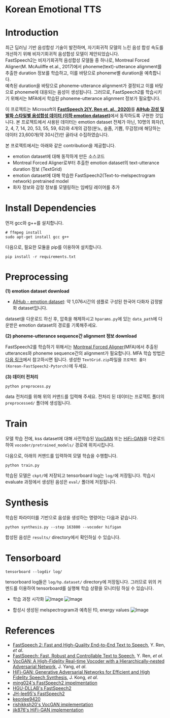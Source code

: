 # Korean Emotional TTS
# Introduction

최근 딥러닝 기반 음성합성 기술이 발전하며, 자기회귀적 모델의 느린 음성 합성 속도를 개선하기 위해 비자기회귀적 음성합성 모델이 제안되었습니다. <br>
FastSpeech2는 비자기회귀적 음성합성 모델들 중 하나로, Montreal Forced Aligner(M. McAuliffe et.al., 2017)에서 phoneme(text)-utterance alignment를 추출한 duration 정보를 학습하고, 이를 바탕으로 phoneme별 duration을 예측합니다.<br>
예측된 duration을 바탕으로 phoneme-utterance alignment가 결정되고 이를 바탕으로 phoneme에 대응되는 음성이 생성됩니다. 그러므로, FastSpeech2를 학습시키기 위해서는 MFA에서 학습된 phoneme-utterance alignment 정보가 필요합니다.

이 프로젝트는 Microsoft의 [**FastSpeech 2(Y. Ren et. al., 2020)**](https://arxiv.org/abs/2006.04558)를 [**AIHub 감성 및 발화 스타일별 음성합성 데이터 (이하 emotion dataset)**](https://www.aihub.or.kr/aihubdata/data/view.do?currMenu=115&topMenu=100&dataSetSn=466)에서 동작하도록 구현한 것입니다.
본 프로젝트에서 사용된 데이터는 emotion dataset 전체가 아닌, 10명의 화자(1, 2, 4, 7, 14, 20, 53, 55, 59, 62)와 4개의 감정(분노, 슬픔, 기쁨, 무감정)에 해당하는 데이터 23,600개(약 30시간)만 골라내 수집하였습니다.

본 프로젝트에서는 아래와 같은 contribution을 제공합니다.
* emotion dataset에 대해 동작하게 만든 소스코드
* Montreal Forced Aligner로부터 추출한 emotion dataset의 text-utterance duration 정보 (TextGrid)
* emotion dataset에 대해 학습한 FastSpeech2(Text-to-melspectrogram network) pretrained model
* 화자 정보와 감정 정보를 모델링하는 임베딩 레이어를 추가

# Install Dependencies

먼저 gcc와 g++를 설치합니다.
```
# ffmpeg install
sudo apt-get install gcc g++
```

다음으로, 필요한 모듈을 pip를 이용하여 설치합니다.
```
pip install -r requirements.txt
```
# Preprocessing

**(1) emotion dataset download**
* [AIHub - emotion dataset](https://www.aihub.or.kr/aihubdata/data/view.do?currMenu=115&topMenu=100&dataSetSn=466): 약 1,076시간의 샘플로 구성된 한국어 다화자 감정발화 dataset입니다.

dataset을 다운로드 하신 후, 압축을 해제하시고 ``hparams.py``에 있는 ``data_path``에 다운받은 emotion dataset의 경로를 기록해주세요.

**(2) phoneme-utterance sequence간 alignment 정보 download**

FastSpeech2를 학습하기 위해서는 [Montreal Forced Aligner](https://montreal-forced-aligner.readthedocs.io/en/latest/)(MFA)에서 추출된 utterances와 phoneme sequence간의 alignment가 필요합니다. MFA 학습 방법은 [다음 링크](https://github.com/JH-lee95/Fastspeech2-Korean?tab=readme-ov-file)에서 참고하시면 됩니다. 생성한 ```TextGrid.zip```파일을 ``프로젝트 폴더 (Korean-FastSpeech2-Pytorch)``에 두세요. 

**(3) 데이터 전처리**
```
python preprocess.py
```
data 전처리를 위해 위의 커맨드를 입력해 주세요. 전처리 된 데이터는 프로젝트 폴더의 ``preprocessed/`` 폴더에 생성됩니다.

    
# Train
모델 학습 전에, kss dataset에 대해 사전학습된 [VocGAN](https://drive.google.com/file/d/1GxaLlTrEhq0aXFvd_X1f4b-ev7-FH8RB/view?usp=sharing) 또는 [HiFi-GAN](https://drive.google.com/drive/folders/1-eEYTB5Av9jNql0WGBlRoi-WH2J7bp5Y)을 다운로드하여 ``vocoder/pretrained_models/`` 경로에 위치시킵니다.

다음으로, 아래의 커맨드를 입력하여 모델 학습을 수행합니다.
```
python train.py
```
학습된 모델은 ``ckpt/``에 저장되고 tensorboard log는 ``log/``에 저장됩니다. 학습시 evaluate 과정에서 생성된 음성은 ``eval/`` 폴더에 저장됩니다.

# Synthesis
학습된 파라미터를 기반으로 음성을 생성하는 명령어는 다음과 같습니다. 
```
python synthesis.py --step 163800 --vocoder hifigan
```
합성된 음성은  ```results/``` directory에서 확인하실 수 있습니다.

# Tensorboard
```
tensorboard --logdir log/
```
tensorboard log들은 ```log/hp.dataset/``` directory에 저장됩니다. 그러므로 위의 커멘드를 이용하여 tensorboard를 실행해 학습 상황을 모니터링 하실 수 있습니다.

- 학습 과정 시각화
![Image](https://github.com/user-attachments/assets/8ff7576d-51d1-4669-bffb-9caffcbb8307)
![Image](https://github.com/user-attachments/assets/a2f3a052-2d7d-471e-acd8-e0f30e741840)

- 합성시 생성된 melspectrogram과 예측된 f0, energy values
![Image](https://github.com/user-attachments/assets/ae31768b-19d0-4465-be6d-9044063212f0)


# References
- [FastSpeech 2: Fast and High-Quality End-to-End Text to Speech](https://arxiv.org/abs/2006.04558), Y. Ren, *et al*.
- [FastSpeech: Fast, Robust and Controllable Text to Speech](https://arxiv.org/abs/1905.09263), Y. Ren, *et al*.
- [VocGAN: A High-Fidelity Real-time Vocoder with a Hierarchically-nested Adversarial Network](https://arxiv.org/abs/2007.15256), J. Yang, *et al*.
- [HiFi-GAN: Generative Adversarial Networks for Efficient and High Fidelity Speech Synthesis](https://arxiv.org/abs/2010.05646), J. Kong, *et al*.
- [ming024's FastSpeech2 impelmentation](https://github.com/ming024/FastSpeech2)
- [HGU-DLLAB's FastSpeech2](https://github.com/HGU-DLLAB/Korean-FastSpeech2-Pytorch?tab=readme-ov-file)
- [JH-lee95's FastSpeech2](https://github.com/JH-lee95/Fastspeech2-Korean?tab=readme-ov-file)
- [keonlee9420](https://github.com/keonlee9420/Expressive-FastSpeech2)
- [rishikksh20's VocGAN implementation](https://github.com/rishikksh20/VocGAN)
- [jik876's HiFi-GAN implementation](https://github.com/jik876/hifi-gan)
